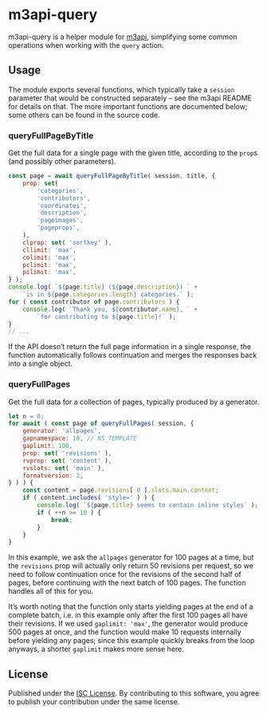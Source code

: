 # m3api-query

m3api-query is a helper module for [m3api][],
simplifying some common operations when working with the `query` action.

## Usage

The module exports several functions,
which typically take a `session` parameter that would be constructed separately –
see the m3api README for details on that.
The more important functions are documented below;
some others can be found in the source code.

### queryFullPageByTitle

Get the full data for a single page with the given title,
according to the `prop`s (and possibly other parameters).

```js
const page = await queryFullPageByTitle( session, title, {
	prop: set(
		'categories',
		'contributors',
		'coordinates',
		'description',
		'pageimages',
		'pageprops',
	),
	clprop: set( 'sortkey' ),
	cllimit: 'max',
	colimit: 'max',
	pclimit: 'max',
	pilimit: 'max',
} );
console.log( `${page.title} (${page.description}) ` +
	`is in ${page.categories.length} categories.` );
for ( const contributor of page.contributors ) {
	console.log( `Thank you, ${contributor.name}, ` +
		`for contributing to ${page.title}!` );
}
// ...
```

If the API doesn’t return the full page information in a single response,
the function automatically follows continuation
and merges the responses back into a single object.

### queryFullPages

Get the full data for a collection of pages,
typically produced by a generator.

```js
let n = 0;
for await ( const page of queryFullPages( session, {
	generator: 'allpages',
	gapnamespace: 10, // NS_TEMPLATE
	gaplimit: 100,
	prop: set( 'revisions' ),
	rvprop: set( 'content' ),
	rvslots: set( 'main' ),
	formatversion: 2,
} ) ) {
	const content = page.revisions[ 0 ].slots.main.content;
	if ( content.includes( 'style=' ) ) {
		console.log( `${page.title} seems to contain inline styles` );
		if ( ++n >= 10 ) {
			break;
		}
	}
}
```

In this example, we ask the `allpages` generator for 100 pages at a time,
but the `revisions` prop will actually only return 50 revisions per request,
so we need to follow continuation once for the revisions of the second half of pages,
before continuing with the next batch of 100 pages.
The function handles all of this for you.

It’s worth noting that the function only starts yielding pages at the end of a complete batch,
i.e. in this example only after the first 100 pages all have their revisions.
If we used `gaplimit: 'max'`, the generator would produce 500 pages at once,
and the function would make 10 requests internally before yielding any pages;
since this example quickly breaks from the loop anyways,
a shorter `gaplimit` makes more sense here.

## License

Published under the [ISC License][].
By contributing to this software,
you agree to publish your contribution under the same license.

[m3api]: https://www.npmjs.com/package/m3api
[ISC License]: https://spdx.org/licenses/ISC.html
